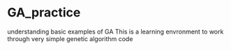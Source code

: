# GA_practice
understanding basic examples of GA
This is a learning envronment to work through very simple genetic algorithm code
